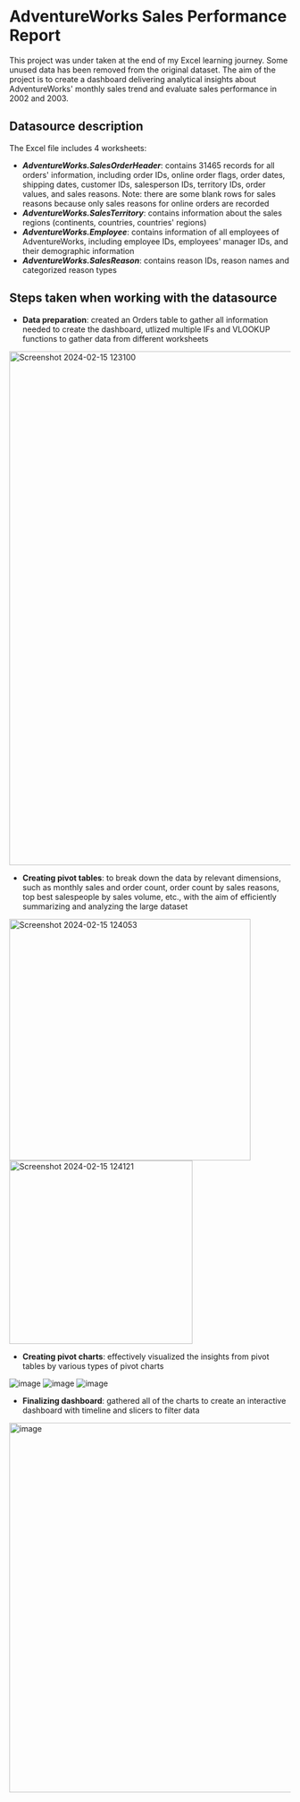 # AdventureWorks Sales Performance Report
This project was under taken at the end of my Excel learning journey. Some unused data has been removed from the original dataset. The aim of the project is to create a dashboard delivering analytical insights about AdventureWorks' monthly sales trend and evaluate sales performance in 2002 and 2003. 

## Datasource description
The Excel file includes 4 worksheets:  
- ***AdventureWorks.SalesOrderHeader***: contains 31465 records for all orders' information, including order IDs, online order flags, order dates, shipping dates, customer IDs, salesperson IDs, territory IDs, order values, and sales reasons. Note: there are some blank rows for sales reasons because only sales reasons for online orders are recorded
- ***AdventureWorks.SalesTerritory***: contains information about the sales regions (continents, countries, countries' regions)
- ***AdventureWorks.Employee***: contains information of all employees of AdventureWorks, including employee IDs, employees' manager IDs, and their demographic information
- ***AdventureWorks.SalesReason***: contains reason IDs, reason names and categorized reason types

## Steps taken when working with the datasource
- **Data preparation**: created an Orders table to gather all information needed to create the dashboard, utlized multiple IFs and VLOOKUP functions to gather data from different worksheets
<img width="919" alt="Screenshot 2024-02-15 123100" src="https://github.com/ericbui273/Excel-Projects/assets/147421713/a0857c3d-b94f-4be2-847d-dd522a5e23d5">


- **Creating pivot tables**: to break down the data by relevant dimensions, such as monthly sales and order count, order count by sales reasons, top best salespeople by sales volume, etc., with the aim of efficiently summarizing and analyzing the large dataset

<img width="432" alt="Screenshot 2024-02-15 124053" src="https://github.com/ericbui273/Excel-Projects/assets/147421713/c6addc4f-4394-444d-8740-8af43de381e3"> <img width="328" alt="Screenshot 2024-02-15 124121" src="https://github.com/ericbui273/Excel-Projects/assets/147421713/b6ad4362-3d54-44f1-b357-c349d520141b">  

- **Creating pivot charts**: effectively visualized the insights from pivot tables by various types of pivot charts

![image](https://github.com/ericbui273/Excel-Projects/assets/147421713/36d956d2-2273-4eef-982c-005b2f388258) ![image](https://github.com/ericbui273/Excel-Projects/assets/147421713/10e31f93-942c-4576-b328-67ea20ed57e9) ![image](https://github.com/ericbui273/Excel-Projects/assets/147421713/11046d00-d3c8-428a-bfae-402626aa4a18)  

- **Finalizing dashboard**: gathered all of the charts to create an interactive dashboard with timeline and slicers to filter data

<img width="661" alt="image" src="https://github.com/ericbui273/Excel-Projects/assets/147421713/4d83912c-507e-4f4b-9b21-ca66ef505021">






 
